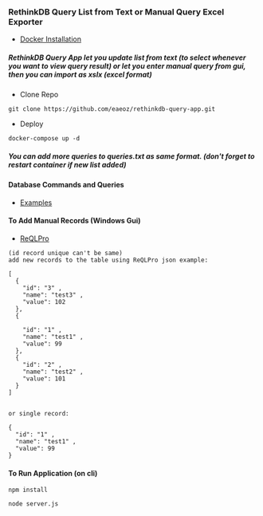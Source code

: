 ### RethinkDB Query List from Text or Manual Query Excel Exporter

- [Docker Installation](https://hub.docker.com/r/eaeoz/rethinkdb-query-app)

##### RethinkDB Query App let you update list from text (to select whenever you want to view query result) or let you enter manual query from gui, then you can import as xslx (excel format)

- Clone Repo

`git clone https://github.com/eaeoz/rethinkdb-query-app.git`

- Deploy

`docker-compose up -d`

##### You can add more queries to queries.txt as same format. (don't forget to restart container if new list added)

#### Database Commands and Queries

- [Examples](https://rethinkdb.com/docs/cookbook/javascript/)

#### To Add Manual Records (Windows Gui)

- [ReQLPro](https://github.com/codehangar/reqlpro/releases)

```
(id record unique can't be same)
add new records to the table using ReQLPro json example:

[
  {
    "id": "3" ,
    "name": "test3" ,
    "value": 102
  },
  {

    "id": "1" ,
    "name": "test1" ,
    "value": 99
  },
  {
    "id": "2" ,
    "name": "test2" ,
    "value": 101
  }
]


or single record:

{
  "id": "1" ,
  "name": "test1" ,
  "value": 99
}

```

#### To Run Application (on cli)

`npm install`

`node server.js`
